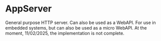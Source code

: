 # AppServer
General purpose HTTP server. Can also be used as a WebAPI. 
For use in embedded systems, but can also be used as a micro WebAPI.
At the moment, 11/02/2025, the implementation is not complete.
